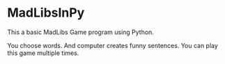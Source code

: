 # MadLibsInPy

This a basic MadLibs Game program using Python.

 You choose words.
 And computer creates funny sentences. 
 You can play this game multiple times. 
